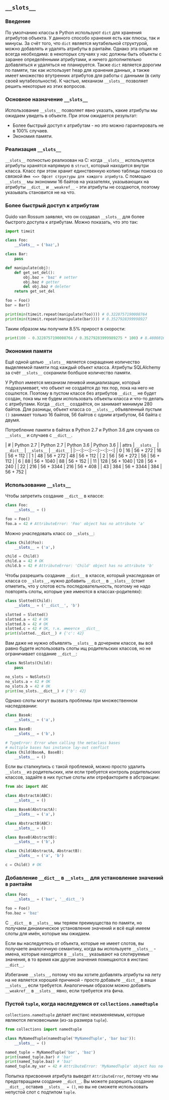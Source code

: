 ## `__slots__`
### Введение
По умолчанию классы в Python используют `dict` для хранения атрибутов объекта. У данного способо хранения есть как плюсы,
так и минусы. За счёт того, что `dict` является мутабельной структурой, можно добавлять и удалять атрибуты в рантайм.
Однако эта опция не всегда необходима: в некоторых случаях у нас должны быть объекты с заранее определёнными атрибутами,
и ничего дополнительно добавляться и удаляться не планируется. Также `dict` является дорогим по памяти, так как
использует heap для хранения данных, а также имеет множество втутренних атрибутов для работы с данными (в силу своей
мутабеольности). К частью, механизм `__slots__` позволяет решить некоторые из этих вопросов.

### Основное назначение `__slots__`
Использование `__slots__` позволяет явно указать, какие атрибуты мы ожидаем увидеть в объекте. При этом ожидается
результат:

* Более быстрый доступ к атрибутам -  но это можно гарантировать не в 100% случаев.
* Экономия памяти.

### Реализация `__slots__`
`__slots__` полностью реализован на C: когда `__slots__` используется атрибуты хранятся напрямую в `struct`, который
находится внутри класса. Класс при этом хранит единственную копию таблицы поиска со связкой
`Имя <=> Офсет структуры для каждого атрибута`. C помощью `__slots__` мы экономим 16 байтов на указателях, указывающих
на атрибуты `__dict__` и `__weakref__` - эти атрибуты не создаются, поэтому указывать становится не на что.

### Более быстрый доступ к атрибутам
Guido van Rossum заявлял, что он создавал `__slots__` для более быстрого доступа к атрибутам. Можно показать, что это
так:
```python
import timeit

class Foo:
    __slots__ = ('baz',)

class Bar:
    pass

def manipulate(obj):
    def get_set_del():
        obj.baz = 'baz' # setter
        obj.baz # getter
        del obj.baz # deleter
    return get_set_del

foo = Foo()
bar = Bar()

print(min(timeit.repeat(manipulate(foo)))) # 0.3228757190008764
print(min(timeit.repeat(manipulate(bar)))) # 0.3527928399998927
```
Таким образом мы получили 8.5% прирост в скорости:
```python
print(100 - 0.3228757190008764 / 0.35279283999989275 * 100) # 8.480081681653587
```

### Экономия памяти
Ещё одной целью `__slots__` является сокращение количество выделяемой памяти под каждый объект класса. Атрибуты
SQLAlchemy за счёт `__slots__` сохранили болбшое количество памяти.

У Python имеется механизм ленивой инициализации, который подразумевает, что объект не создаётся до тех пор, пока на него
не сошлются. Поэтому в пустом классе без атрибутов `__dict__` не будет создан, пока мы не будем использовать объекты
класса и что-то делать с атрибутами. Когда `__dict__` создаётся, он занимает минимум 280 байтов. Для разницы, объект
класса со `__slots__`, объявленный пустым `()` занимает только 16 байтов, 56 байтов с одним атрибутом, 64 байта с двумя.

Потребление памяти в байтах в Python 2.7 и Python 3.6 для случаев со `__slots__` и случаев с `__dict__`.

| # | Python 2.7 | Python 2.7 | Python 3.6 | Python 3.6 |
| attrs | `__slots__` | `__dict__` | `__slots__` | `__dict__` |
|:--:|:--:|:--:|:--:|:--:|
| 0 | 16 | 56 + 272 | 16 | 56 + 112 |
| 1 | 48 | 56 + 272 | 48 | 56 + 112 |
| 2 | 56 | 56 + 272 | 56 | 56 + 112 |
| 6 | 88 | 56 + 1040 | 88 | 56 + 152 |
| 11 | 128 | 56 + 1040 | 128 | 56 + 240 |
| 22 | 216 | 56 + 3344 | 216 | 56 + 408 |
| 43 | 384 | 56 + 3344 | 384 | 56 + 752 |

### Использование `__slots__`
Чтобы запретить создание `__dict__` в классе:
```python
class Foo:
    __slots__ = ()

foo = Foo()
foo.a = 42 # AttributeError: 'Foo' object has no attribute 'a'
```
Можно унаследовать класс со `__slots__`:
```python
class Child(Foo):
    __slots__ = ('a',)

child = Child()
child.a = 42 # OK
child.b = 42 # AttributeError: 'Child' object has no attribute 'b'
```
Чтобы разрешить создание `__dict__` в классе, который унаследован от класса со `__slots__`, нужно добавить `__dict__` в
`__slots__` (стоит отметить, что у слотов есть последовательность, поэтому не надо повторять слоты, которые уже имеются
в классах-родителях):
```python
class Slotted(Child):
    __slots__ = ('__dict__', 'b')

slotted = Slotted()
slotted.a = 42 # OK
slotted.b = 42 # OK
slotted.c = 42 # OK, т.к. имеется __dict__
print(slotted.__dict__) # {'c': 42}
```
Вам даже не нужно объявлять `__slots__` в дочернем классе, вы всё равно будете использовать слоты ищ родительских классов,
но не ограничивает создание `__dict__`:
````python
class NoSlots(Child):
    pass

no_slots = NoSlots()
no_slots.a = 42 # OK
no_slots.b = 42 # OK
print(no_slots.__dict__) # {'b': 42}
````
Однако слоты могут вызвать проблемы при множественном наследовании:
```python
class BaseA:
    __slots__ = ('a',)

class BaseB:
    __slots__ = ('b',)

# TypeError: Error when calling the metaclass bases
# multiple bases has instance lay-out conflict
class Child(BaseA, BaseB):
    __slots__ = ()
```
Если вы сталкнулись с такой проблемой, можно просто удалить `__slots__` из родительских, или если требуется контроль
родительских классов, задайте в них пустые слоты или отрефакторите в абстракции:
```python
from abc import ABC

class AbstractA(ABC):
    __slots__ = ()

class BaseA(AbstractA): 
    __slots__ = ('a',)

class AbstractB(ABC):
    __slots__ = ()

class BaseB(AbstractB): 
    __slots__ = ('b',)

class Child(AbstractA, AbstractB): 
    __slots__ = ('a', 'b')

c = Child() # OK
```
### Добавление `__dict__` в `__slots__` для установление значений в рантайм
```python
class Foo:
    __slots__ = ('bar', '__dict__')

foo = Foo()
foo.baz = 'baz'
```
С `__dict__` в `__slots__` мы теряем преимущества по памяти, но получаем динамическое установление значений и всё ещё
имеем слоты для имён, которые мы ожидаем.

Если вы наследуетесь от объекта, которые не имеет слотов, вы получаете аналогичную семантику, когда вы используете
`__slots__` - имена, которые находятся в `__slots__` указывают на слотируемые значения, в то время как другие значения
помещаются в инстанс `__dict__`.

Избегание `__slots__`, потому что вы хотите добавлять атрибуты на лету на не является хорошей причиной - 
просто добавьте `__dict__` в ваши `__slots__`, если требуется. Аналогичным образом можно добавить `__weakref__` в 
`__slots__` явно, если требуется эта фича.

### Пустой `tuple`, когда наследуемся от `collections.namedtuple`
`collections.namedtuple` делает инстанс неизменяемым, которые являются легковесными (из-за размера `tuple`).
```python
from collections import namedtuple

class MyNamedTuple(namedtuple('MyNamedTuple', 'bar baz')):
    __slots__ = ()

named_tuple = MyNamedTuple('bar', 'baz')
print(named_tuple.bar) # 'bar'
print(named_tuple.baz) # 'baz'
named_tuple.my_var = 42 # AttributeError: 'MyNamedTuple' object has no attribute 'my_var'
```
Попытка присвоения атрибута выведет `AttributeError`, потому что мы предотвращаем создание `__dict__`. Вы можете
разрешить создание `__dict__`, оставив `__slots__ = ()`, но вы не сможете использовать непустой слот с подтипом `tuple`.
